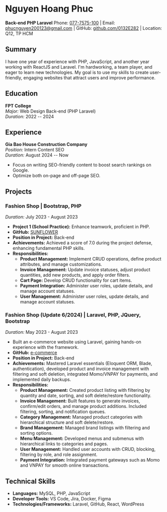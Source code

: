 # Nguyen Hoang Phuc

**Back-end PHP Laravel**
Phone: [077-7575-100](tel:077-7575-100) | Email: [phucnguyen200123@gmail.com](mailto:phucnguyen200123@gmail.com) | GitHub: [github.com/0132E282](https://github.com/0132E282) | Location: Q12, TP HCM

## Summary

I have one year of experience with PHP, JavaScript, and another year working with ReactJS and Laravel. I'm hardworking, a team player, and eager to learn new technologies. My goal is to use my skills to create user-friendly, engaging websites that attract users and improve performance.

## Education

**FPT College**  
*Major:* Web Design Back-end (PHP Laravel)  
*Duration:* 2022 -- 2024

## Experience

**Gia Bao House Construction Company**  
*Position:* Intern Content SEO  
*Duration:* August 2024 -- Now

- Focus on writing SEO-friendly content to boost search rankings on Google.
- Optimize both on-page and off-page SEO.

## Projects

### Fashion Shop | Bootstrap, PHP

*Duration:* July 2023 - August 2023

- **Project 1 (School Practice):** Enhance teamwork, proficient in PHP.
- **GitHub:** [SUNFLOWER](https://github.com/0132E282/SUNFLOWER.git)
- **Position in Project:** Back-end
- **Achievements:** Achieved a score of 7.0 during the project defense, enhancing fundamental PHP skills.
- **Responsibilities:**
  - **Product Management:** Implement CRUD operations, define product attributes, and manage customizations.
  - **Invoice Management:** Update invoice statuses, adjust product quantities, add new products, and apply order filters.
  - **Cart Page:** Develop CRUD functionality for cart items.
  - **Payment Integration:** Administer user roles, update details, and manage account statuses.
  - **User Management:** Administer user roles, update details, and manage account statuses.

### Fashion Shop (Update 6/2024) | Laravel, PHP, JQuery, Bootstrap

*Duration:* May 2023 - August 2023

- Built an e-commerce website using Laravel, gaining hands-on experience with the framework.
- **GitHub:** [e-commerce](https://github.com/0132E282/e-commerce.git)
- **Position in Project:** Back-end
- **Achievements:** Mastered Laravel essentials (Eloquent ORM, Blade, authentication), developed product and invoice management with filtering and soft deletion, integrated Momo/VNPAY for payments, and implemented daily backups.
- **Responsibilities:**
  - **Product Management:** Created product listing with filtering by quantity and date, sorting, and soft delete/restore functionality.
  - **Invoice Management:** Built features to generate invoices, confirm/edit orders, and manage product additions. Included filtering, sorting, and notification queues.
  - **Category Management:** Managed product categories with hierarchical structure and soft delete/restore.
  - **Brand Management:** Managed brand listings with filtering and sorting options.
  - **Menu Management:** Developed menus and submenus with hierarchical links to categories and pages.
  - **User Management:** Handled user accounts with CRUD, blocking, filtering by role, and role assignment.
  - **Payment Integration:** Integrated payment gateways such as Momo and VNPAY for smooth online transactions.

## Technical Skills

- **Languages:** MySQL, PHP, JavaScript
- **Developer Tools:** VS Code, Jira, Docker, Figma
- **Technologies/Frameworks:** Laravel, GitHub, React, WordPress
